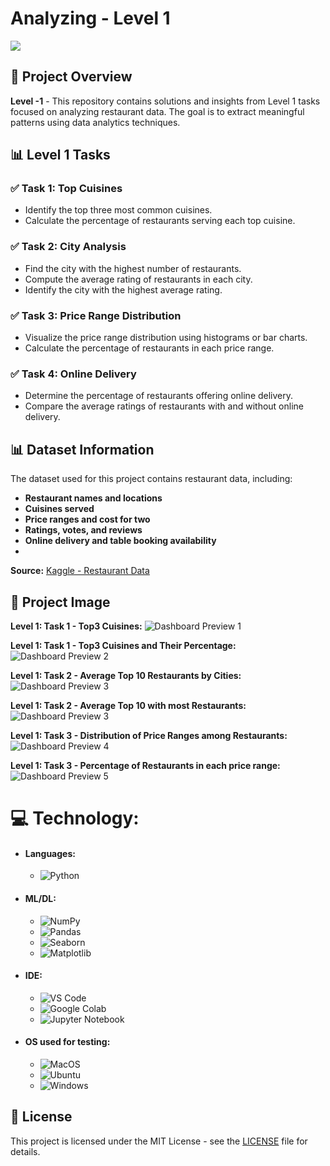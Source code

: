 # Analyzing - Level 1
<img src="https://github.com/Parthadee/Restaurant-reviews-Analysis/blob/240eb77426ac4be048703131b7470fd223c8ec7f/Level1/data-analytics-tutorial-69921091148807_l.png"/>

## 📌 Project Overview
**Level -1** - This repository contains solutions and insights from Level 1 tasks focused on analyzing restaurant data. The goal is to extract meaningful patterns using data analytics techniques.

## 📊 Level 1 Tasks
### ✅ Task 1: Top Cuisines
- Identify the top three most common cuisines.
- Calculate the percentage of restaurants serving each top cuisine.

### ✅ Task 2: City Analysis
- Find the city with the highest number of restaurants.
- Compute the average rating of restaurants in each city.
- Identify the city with the highest average rating.

### ✅ Task 3: Price Range Distribution
- Visualize the price range distribution using histograms or bar charts.
- Calculate the percentage of restaurants in each price range.

### ✅ Task 4: Online Delivery
- Determine the percentage of restaurants offering online delivery.
- Compare the average ratings of restaurants with and without online delivery.

## 📊 Dataset Information
The dataset used for this project contains restaurant data, including:
- **Restaurant names and locations**
- **Cuisines served**
- **Price ranges and cost for two**
- **Ratings, votes, and reviews**
- **Online delivery and table booking availability**
- 
**Source:** [Kaggle - Restaurant Data](https://www.kaggle.com/datasets/parthaade/restaurant-performance-analysis)
  
## 📸 Project Image
**Level 1: Task 1 - Top3 Cuisines:**
![Dashboard Preview 1](https://github.com/Parthadee/Restaurant-reviews-Analysis/blob/54233862b4d26eec25eb2c5f12601b4d9fb161bf/Level1/Task1/picture1.png)

**Level 1: Task 1 - Top3 Cuisines and Their Percentage:**
![Dashboard Preview 2](https://github.com/Parthadee/Restaurant-reviews-Analysis/blob/54233862b4d26eec25eb2c5f12601b4d9fb161bf/Level1/Task1/picture2.png)

**Level 1: Task 2 - Average Top 10 Restaurants by Cities:**
![Dashboard Preview 3](https://github.com/Parthadee/Restaurant-reviews-Analysis/blob/54233862b4d26eec25eb2c5f12601b4d9fb161bf/Level1/Task%202/picture1.png)

**Level 1: Task 2 - Average Top 10 with most Restaurants:**
![Dashboard Preview 3](https://github.com/Parthadee/Restaurant-reviews-Analysis/blob/54233862b4d26eec25eb2c5f12601b4d9fb161bf/Level1/Task%202/picture2.png)

**Level 1: Task 3 - Distribution of Price Ranges among Restaurants:**
![Dashboard Preview 4](https://github.com/Parthadee/Restaurant-reviews-Analysis/blob/54233862b4d26eec25eb2c5f12601b4d9fb161bf/Level1/Task%203/picture1.png)

**Level 1: Task 3 - Percentage of Restaurants in each price range:**
![Dashboard Preview 5](https://github.com/Parthadee/Restaurant-reviews-Analysis/blob/54233862b4d26eec25eb2c5f12601b4d9fb161bf/Level1/Task%203/picture2.png)

  # 💻 Technology:
- #### Languages:
  - ![Python](https://img.shields.io/badge/python-3670A0?style=for-the-badge&logo=python&logoColor=ffdd54)
- #### ML/DL:
  - ![NumPy](https://img.shields.io/badge/numpy-%23013243.svg?style=for-the-badge&logo=numpy&logoColor=white)
  - ![Pandas](https://img.shields.io/badge/pandas-%23150458.svg?style=for-the-badge&logo=pandas&logoColor=white)
  - ![Seaborn](https://img.shields.io/badge/Seaborn-%23F7931E.svg?style=for-the-badge&logo=Seaborn&logoColor=white)
  - ![Matplotlib](https://img.shields.io/badge/Matplotlib-%23ffffff.svg?style=for-the-badge&logo=Matplotlib&logoColor=black)
- #### IDE:
  - ![VS Code](https://img.shields.io/badge/Visual_Studio_Code-0078D4?style=for-the-badge&logo=visual%20studio%20code&logoColor=white)
  - ![Google Colab](https://img.shields.io/badge/Google%20Colab-%23F9A825.svg?style=for-the-badge&logo=googlecolab&logoColor=white)
  - ![Jupyter Notebook](https://img.shields.io/badge/jupyter-%23FA0F00.svg?style=for-the-badge&logo=jupyter&logoColor=white)
- #### OS used for testing:
  - ![MacOS](https://img.shields.io/badge/mac%20os-000000?style=for-the-badge&logo=apple&logoColor=white)
  - ![Ubuntu](https://img.shields.io/badge/Ubuntu-E95420?style=for-the-badge&logo=ubuntu&logoColor=white)
  - ![Windows](https://img.shields.io/badge/Windows-0078D6?style=for-the-badge&logo=windows&logoColor=white)

## 📜 License
This project is licensed under the MIT License - see the [LICENSE](LICENSE) file for details.



